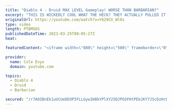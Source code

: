 ```yaml
---
title: "Diablo 4 - Druid MAX LEVEL Gameplay! WORSE THAN BARBARIAN?"
excerpt: "THIS IS WICKEDLY COOL WHAT THE HECK? THEY ACTUALLY PULLED IT OFF! THEY ACTUALLY PULLED DRUID OFF IN ..."
originalUrl: https://youtube.com/watch?v=Y629CX_WlOs
type: video
length: PT8M56S
publishedDateTime: 2023-03-25T00:05:27Z
heat: 

featuredContent: "<iframe width=\"800\" height=\"500\" frameborder=\"0\" src=\"https://www.youtube.com/embed/Y629CX_WlOs\" allow=\"accelerometer; autoplay; encrypted-media; gyroscope; picture-in-picture\" allowfullscreen></iframe>"

provider:
  name: Cole Evyx
  domain: youtube.com

topics:
  - Diablo 4
  - Druid
  - Barbarian

secured: "/r7AOIBnEk1uUCUeDEOPIFLLGywIH8kYPlXY25DJPG5FHtPEbJKY7JScDzHrBaMP7pnwuFNM2lAwS83R8O1ToZenXYsoK3RV33zE8Uy/Ru32n9De0QPQ1zr9xeNNg7ammTC2CslpVITwAAMAWJ7iaVAWFb3RJFkvfkKK3Vp66qKXZoPiZzaY1D4w5L6cm3PoRsswq1vCA6Cl8FlVsGPlBOXptee2P3Q4vsDPPr7vZDc49TGWH4CtWvGWimxbzrELhryzpUQ8K9ABNuE9QhrY69svHzssFH2ICsv+WmCv0hVh5QHJztGJ6bQiei0a7n1Mc+zqI/BD/el6sPn4lYWKrqvTct8kn88opQV2zkW7nD04ekdI1AKEUhLjNa6yKoS7aNOLW9bhgdxD0tPeVvBxTpDR/Q9FmGE4Ddryr/G77xk=;y81WiC67HyDTmbMeFYJ68A=="
---
```


